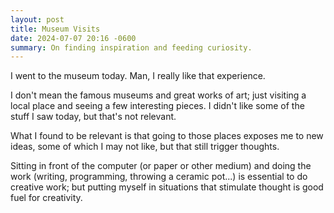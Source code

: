 ```yaml
---
layout: post
title: Museum Visits
date: 2024-07-07 20:16 -0600
summary: On finding inspiration and feeding curiosity.
---
```


I went to the museum today. Man, I really like that experience.

I don't mean the famous museums and great works of art; just visiting a local place and seeing a few interesting pieces. I didn't like some of the stuff I saw today, but that's not relevant.

What I found to be relevant is that going to those places exposes me to new ideas, some of which I may not like, but that still trigger thoughts.

Sitting in front of the computer (or paper or other medium) and doing the work (writing, programming, throwing a ceramic pot...) is essential to do creative work; but putting myself in situations that stimulate thought is good fuel for creativity.
